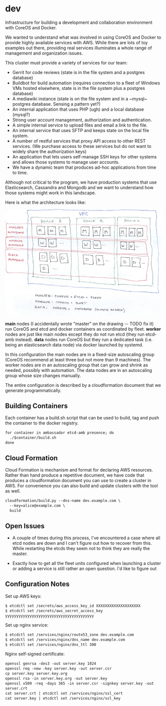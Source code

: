 dev
===

Infrastructure for building a development and collaboration environment with
CoreOS and Docker. 

We wanted to understand what was involved in using CoreOS and Docker to provide
highly available services with AWS. While there are lots of toy examples out
there, providing real services illuminates a whole range of management and 
organization issues.

This cluster must provide a variety of services for our team:

 - Gerrit for code reviews (state is in the file system and a postgres database)
 - Buildbot for build automation (requires connection to a fleet of Windows VMs 
   hosted elsewhere, state is in the file system plus a postgres database)
 - A mediawiki instance (state is on the file system and in a ~mysql~ postgres 
   database. Sensing a pattern yet?)
 - An internal application that uses PHP (ugh) and a local database (mysql?)
 - Strong user account management, authorization and authentication. 
 - A simple internal service to upload files and email a link to the file.
 - An internal service that uses SFTP and keeps state on the local file system.
 - A number of restful services that proxy API access to other REST services.
   (We purchase access to these services but do not want to widely share the 
   authorization keys)
 - An application that lets users self-manage SSH keys for other systems and 
   allows those systems to manage user accounts.
 - We have a dynamic team that produces ad-hoc applications from time to time. 
 
Although not critical to the program, we have production systems that use 
Elasticsearch, Cassandra and Mongodb and we want to understand how those systems 
might work in this landscape.

Here is what the architecture looks like:

  ![architecture](doc/architecture.jpeg)

**main** nodes (I accidentally wrote "master" on the drawing -- TODO fix it) run 
CoreOS and etcd and docker containers as coordinated by fleet. 
**worker** nodes are just like main nodes except they do not run etcd (they run
etcd-amb instead). **data** nodes run CoreOS but they run a dedicated task (i.e.
being an elasticsearch data node) via docker launched by systemd.

In this configuration the main nodes are in a fixed-size autoscaling group 
(CoreOS recommend at least three but not more than 9 machines). The worker nodes
are in an autoscaling group that can grow
and shrink as needed, possibly with automation. The data nodes are in an 
autoscaling group whose size changes manually. 

The entire configuration is described by a cloudformation document that we 
generate programmatically. 

Building Containers
-------------------

Each container has a build.sh script that can be used to build, tag and push
the container to the docker registry. 

    for container in ambassador etcd-amb presence; do
      ./$container/build.sh
    done

Cloud Formation
---------------

Cloud Formation is mechanism and format for declaring AWS resources. Rather than
hand produce a repetitive document, we have code that produces a cloudformation
document you can use to create a cluster in AWS. For convenience you can also 
build and update clusters with the tool as well. 

    cloudformation/build.py --dns-name dev.example.com \
      --key=alice@example.com \
      build

Open Issues
-----------

- A couple of times during this process, I've encountered a case where all
  etcd nodes are down and I can't figure out how to recover from this. While
  restarting the etcds they seem not to think they are really the master.

- Exactly how to get all the fleet units configured when launching a cluster or
  adding a service is still rather an open question. I'd like to figure out 
  
Configuration Notes
-------------------

Set up AWS keys:

    $ etcdctl set /secrets/aws_access_key_id XXXXXXXXXXXXXXXXXXXX
    $ etcdctl set /secrets/aws_secret_access_key yyyyyyyyyyyyyyyyyyyyyyyyyyyyyyyyyyyyyyyy
    
Set up nginx service:
    
    $ etcdctl set /services/nginx/route53_zone dev.example.com
    $ etcdctl set /services/nginx/dns_name dev.example.com
    $ etcdctl set /services/nginx/dns_ttl 300
  
Nginx self-signed certificate:

    openssl genrsa -des3 -out server.key 1024
    openssl req -new -key server.key -out server.csr
    cp server.key server.key.org
    openssl rsa -in server.key.org -out server.key
    openssl x509 -req -days 365 -in server.csr -signkey server.key -out server.crt
    cat server.crt | etcdctl set /services/nginx/ssl_cert
    cat server.key | etcdctl set /services/nginx/ssl_key
